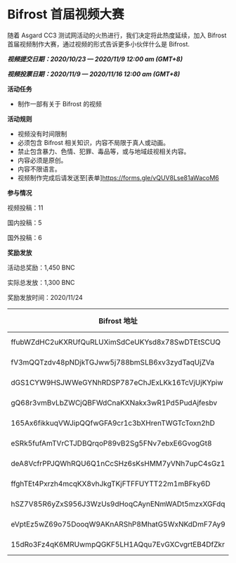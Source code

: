 # Bifrost 首届视频大赛

随着 Asgard CC3 测试网活动的火热进行，我们决定将此热度延续，加入 Bifrost 首届视频制作大赛，通过视频的形式告诉更多小伙伴什么是 Bifrost.

***视频提交日期：2020/10/23 — 2020/11/9 12:00 am (GMT+8)***

***视频投票日期：2020/11/9 — 2020/11/16 12:00 am (GMT+8)***

**活动任务**
- 制作一部有关于 Bifrost 的视频

**活动规则**
- 视频没有时间限制
- 必须包含 Bifrost 相关知识，内容不局限于真人或动画。
- 禁止包含暴力、色情、犯罪、毒品等，或与地域歧视相关内容。
- 内容必须是原创。
- 内容不限语言。
- 视频制作完成后请发送至[表单]<https://forms.gle/vQUV8Lse81aWacoM6>

**参与情况**

视频投稿：11

国内投稿：5

国外投稿：6

**奖励发放**

活动总奖励：1,450 BNC

实际总发放：1,300 BNC

奖励发放时间：2020/11/24

| Bifrost 地址                                       | BNC 数量  |
| ------------------------------------------------ | ------- |
| ffubWZdHC2uKXRUfQuRLUXimSdCeUKYsd8x78SwDTEtSCUQ  | 200 BNC |
| fV3mQQTzdv48pNDjkTGJww5j788bmSLB6xv3zydTaqUjZVa  | 200 BNC |
| dGS1CYW9HSJWWeGYNhRDSP787eChJExLKk16TcVjUjKYpiw  | 200 BNC |
| gQ68r3vmBvLbZWCjQBFWdCnaKXNakx3wR1Pd5PudAjfesbv  | 100 BNC |
| 165Ax6fikkuqVWJipQQfwGFA9cr1c3bXHrenTWGTcToxn2hD | 100 BNC |
| eSRk5fufAmTVrCTJDBQrqoP89vB2Sg5FNv7ebxE6GvogGt8  | 100 BNC |
| deA8VcfrPPJQWhRQU6Q1nCcSHz6sKsHMM7yVNh7upC4sGz1  | 100 BNC |
| ffghTEt4Pxrzh4mcqKX8vhJkgTKjFTFFUYTT22m1mBFky6D  | 100 BNC |
| hSZ7V85R6yZxS956J3WzUs9dHoqCAynENmWADt5mzxXGFdq  | 100 BNC |
| eVptEz5wZ69o75DooqW9AKnARShP8MhatG5WxNKdDmF7Ay9  | 50 BNC  |
| 15dRo3Fz4qK6MRUwmpQGKF5LH1AQqu7EvGXCvgrtEB4DfZkr | 50 BNC  |